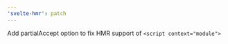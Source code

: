```yaml
---
'svelte-hmr': patch
---
```


Add partialAccept option to fix HMR support of `<script context="module">`
